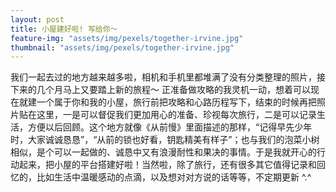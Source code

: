 ```yaml
---
layout: post
title: 小屋建好啦! 写给你～
feature-img: "assets/img/pexels/together-irvine.jpg"
thumbnail: "assets/img/pexels/together-irvine.jpg"
---
```


我们一起去过的地方越来越多啦，相机和手机里都堆满了没有分类整理的照片，接下来的几个月马上又要踏上新的旅程～ 正准备做攻略的我灵机一动，想着可以现在就建一个属于你和我的小屋，旅行前把攻略和心路历程写下，结束的时候再把照片贴在这里，一是可以督促我们更加用心的准备、珍视每次旅行，二是可以记录生活，方便以后回顾。这个地方就像《从前慢》里面描述的那样，“记得早先少年时，大家诚诚恳恳”，“从前的锁也好看，钥匙精美有样子”；也与我们的泡菜小树相似，是个可以一起做的、诚恳中又有浪漫耐性和果决的事情。于是我就开心的行动起来，把小屋的平台搭建好啦！当然啦，除了旅行，还有很多其它值得记录和回忆的，比如生活中温暖感动的点滴，以及想对对方说的话等等，不定期更新 ^.^
